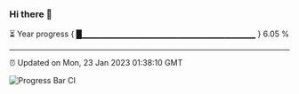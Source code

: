 ### Hi there 👋

⏳ Year progress { █▁▁▁▁▁▁▁▁▁▁▁▁▁▁▁▁▁▁▁▁▁▁▁▁▁▁▁▁▁ } 6.05 %

---

⏰ Updated on Mon, 23 Jan 2023 01:38:10 GMT

![Progress Bar CI](https://github.com/ZhaoGui/ZhaoGui/workflows/Progress%20Bar%20CI/badge.svg)
